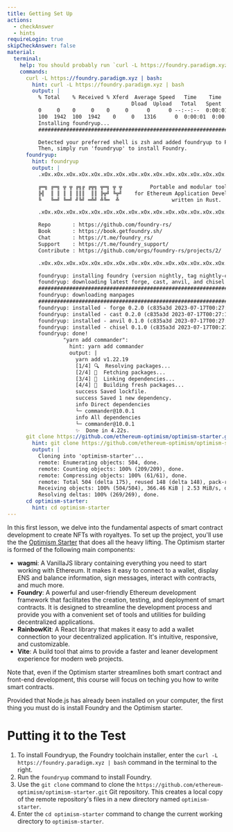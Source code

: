 ```yaml
---
title: Getting Set Up
actions:
  - checkAnswer
  - hints
requireLogin: true
skipCheckAnswer: false
material:
  terminal:
    help: You should probably run `curl -L https://foundry.paradigm.xyz | bash` followed by `foundryup`, `git clone https://github.com/ethereum-optimism/optimism-starter.git`, and `cd optimism-starter`.
    commands:
      curl -L https://foundry.paradigm.xyz | bash:
        hint: curl -L https://foundry.paradigm.xyz | bash
        output: |
          % Total    % Received % Xferd  Average Speed   Time    Time     Time  Current
                                        Dload  Upload   Total   Spent    Left  Speed
          0     0    0     0    0     0      0      0 --:--:--  0:00:01 --:--:--     0
          100  1942  100  1942    0     0   1316      0  0:00:01  0:00:01 --:--:--  1316
          Installing foundryup...
          ######################################################################## 100.0%

          Detected your preferred shell is zsh and added foundryup to PATH. Run 'source /Users/cryptozombies/.zshenv' or start a new terminal session to use foundryup.
          Then, simply run 'foundryup' to install Foundry.
      foundryup:
        hint: foundryup
        output: |
          .xOx.xOx.xOx.xOx.xOx.xOx.xOx.xOx.xOx.xOx.xOx.xOx.xOx.xOx.xOx.xOx.xOx.xOx

          ╔═╗ ╔═╗ ╦ ╦ ╔╗╔ ╔╦╗ ╦═╗ ╦ ╦         Portable and modular toolkit
          ╠╣  ║ ║ ║ ║ ║║║  ║║ ╠╦╝ ╚╦╝    for Ethereum Application Development
          ╚   ╚═╝ ╚═╝ ╝╚╝ ═╩╝ ╩╚═  ╩                 written in Rust.

          .xOx.xOx.xOx.xOx.xOx.xOx.xOx.xOx.xOx.xOx.xOx.xOx.xOx.xOx.xOx.xOx.xOx.xOx

          Repo       : https://github.com/foundry-rs/
          Book       : https://book.getfoundry.sh/
          Chat       : https://t.me/foundry_rs/
          Support    : https://t.me/foundry_support/
          Contribute : https://github.com/orgs/foundry-rs/projects/2/

          .xOx.xOx.xOx.xOx.xOx.xOx.xOx.xOx.xOx.xOx.xOx.xOx.xOx.xOx.xOx.xOx.xOx.xOx

          foundryup: installing foundry (version nightly, tag nightly-c835a3df4fb066016d8201047ea58de84486e699)
          foundryup: downloading latest forge, cast, anvil, and chisel
          ##################################################################################################################################### 100.0%
          foundryup: downloading manpages
          ######################################################################################################################################################### 100.0%
          foundryup: installed - forge 0.2.0 (c835a3d 2023-07-17T00:27:11.631742000Z)
          foundryup: installed - cast 0.2.0 (c835a3d 2023-07-17T00:27:11.631742000Z)
          foundryup: installed - anvil 0.1.0 (c835a3d 2023-07-17T00:27:28.348385000Z)
          foundryup: installed - chisel 0.1.0 (c835a3d 2023-07-17T00:27:28.216525000Z)
          foundryup: done!
                  "yarn add commander":
                    hint: yarn add commander
                    output: |
                      yarn add v1.22.19
                      [1/4] 🔍  Resolving packages...
                      [2/4] 🚚  Fetching packages...
                      [3/4] 🔗  Linking dependencies...
                      [4/4] 🔨  Building fresh packages...
                      success Saved lockfile.
                      success Saved 1 new dependency.
                      info Direct dependencies
                      └─ commander@10.0.1
                      info All dependencies
                      └─ commander@10.0.1
                      ✨  Done in 4.22s.
      git clone https://github.com/ethereum-optimism/optimism-starter.git:
        hint: git clone https://github.com/ethereum-optimism/optimism-starter.git
        output: |
          Cloning into 'optimism-starter'...
          remote: Enumerating objects: 504, done.
          remote: Counting objects: 100% (209/209), done.
          remote: Compressing objects: 100% (61/61), done.
          remote: Total 504 (delta 175), reused 148 (delta 148), pack-reused 295
          Receiving objects: 100% (504/504), 366.46 KiB | 2.53 MiB/s, done.
          Resolving deltas: 100% (269/269), done.
      cd optimism-starter:
        hint: cd optimism-starter
---
```


In this first lesson, we delve into the fundamental aspects of smart contract development to create NFTs with royaltyes. To set up the project, you'll use the the <a href="https://github.com/ethereum-optimism/optimism-starter" target="_blank">Optimism Starter</a> that does all the heavy lifting. The Optimism starter is formed of the following main components:

- **wagmi**: A VanillaJS library containing everything you need to start working with Ethereum. It makes it easy to connect to a wallet, display ENS and balance information, sign messages, interact with contracts, and much more.
- **Foundry**: A powerful and user-friendly Ethereum development framework that facilitates the creation, testing, and deployment of smart contracts. It is designed to streamline the development process and provide you with a convenient set of tools and utilities for building decentralized applications.
- **RainbowKit**: A React library that makes it easy to add a wallet connection to your decentralized application. It's intuitive, responsive, and customizable.
- **Vite**: A build tool that aims to provide a faster and leaner development experience for modern web projects.

Note that, even if the Optimism starter streamlines both smart contract and front-end development, this course will focus on teching you how to write smart contracts.

Provided that Node.js has already been installed on your computer, the first thing you must do is install Foundry and the Optimism starter.

# Putting it to the Test

1. To install Foundryup, the Foundry toolchain installer, enter the `curl -L https://foundry.paradigm.xyz | bash` command in the terminal to the right.
2. Run the `foundryup` command to install Foundry.
3. Use the `git clone` command to clone the `https://github.com/ethereum-optimism/optimism-starter.git` Git repository. This creates a local copy of the remote repository's files in a new directory named `optimism-starter`.
4. Enter the `cd optimism-starter` command to change the current working directory to `optimism-starter`.
